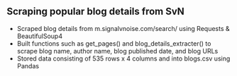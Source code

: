 ## Scraping popular blog details from SvN
 - Scraped blog details from m.signalvnoise.com/search/ using Requests & BeautifulSoup4
 - Built functions such as get_pages() and blog_details_extracter() to scrape blog name, author name, blog published date, and blog URLs
 - Stored data consisting of 535 rows x 4 columns and into blogs.csv using Pandas
